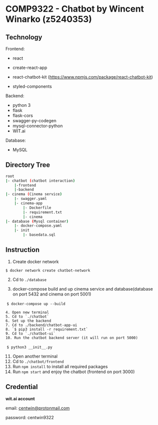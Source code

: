 # COMP9322 - Chatbot  by Wincent Winarko (z5240353)

## Technology

Frontend:

- react

- create-react-app
- react-chatbot-kit (https://www.npmjs.com/package/react-chatbot-kit)
- styled-components

Backend:

- python 3
- flask
- flask-cors
- swagger-py-codegen
- mysql-connector-python
- WIT.ai

Database:

- MySQL

## Directory Tree

```bash
root
|- chatbot (chatbot interaction)
	|-frontend
	|-backend
|- cinema (Cinema service)
	|- swagger.yaml
	|- cinema-app
		|- Dockerfile
		|- requirement.txt
		|- cinema
|- database (Mysql container)
	|- docker-compose.yaml
	|- init
		|- basedata.sql
```



## Instruction

1.  Create docker network

   `$ docker network create chatbot-network`

2.  Cd to `./database`

3. docker-compose build and up cinema service and database(database on port 5432 and cinema on port 5001)

​		`$ docker-compose up --build`

 	4. Open new terminal
 	5. Cd to `./chatbot`
 	6. Set up the backend
 	7. Cd to ./backend/chatbot-app-ui
 	8. `$ pip3 install -r requirement.txt`
 	9. Cd to `./chatbot-ui`
 	10. Run the chatbot backend server (it will run on port 5000)

​	`$ python3 __init__.py`

11. Open another terminal
12. Cd to `./chatbot/frontend`
13. Run `npm install` to install all required packages
14. Run `npm start` and enjoy the chatbot (frontend on port 3000)

## Credential

**wit.ai account**

email: centwin@protonmail.com

password: centwin9322

